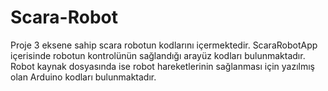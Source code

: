 # Scara-Robot
Proje 3 eksene sahip scara robotun kodlarını içermektedir. ScaraRobotApp içerisinde robotun kontrolünün sağlandığı arayüz kodları bulunmaktadır.
Robot kaynak dosyasında ise robot hareketlerinin sağlanması için yazılmış olan Arduino kodları bulunmaktadır.
